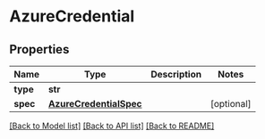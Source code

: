 # AzureCredential

## Properties
Name | Type | Description | Notes
------------ | ------------- | ------------- | -------------
**type** | **str** |  | 
**spec** | [**AzureCredentialSpec**](AzureCredentialSpec.md) |  | [optional] 

[[Back to Model list]](../README.md#documentation-for-models) [[Back to API list]](../README.md#documentation-for-api-endpoints) [[Back to README]](../README.md)

